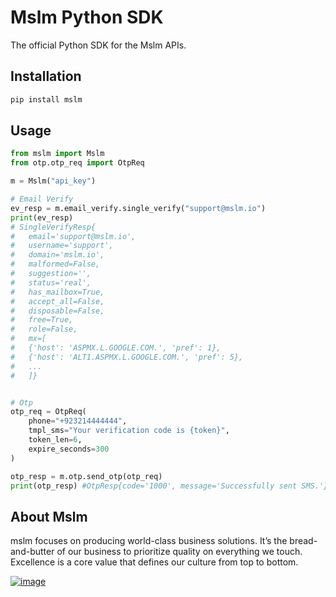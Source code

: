 # Mslm Python SDK

The official Python SDK for the Mslm APIs.

## Installation

```bash
pip install mslm
```

## Usage

```python
from mslm import Mslm
from otp.otp_req import OtpReq

m = Mslm("api_key")

# Email Verify
ev_resp = m.email_verify.single_verify("support@mslm.io")
print(ev_resp)
# SingleVerifyResp{
#   email='support@mslm.io',
#   username='support', 
#   domain='mslm.io', 
#   malformed=False, 
#   suggestion='', 
#   status='real',
#   has_mailbox=True, 
#   accept_all=False, 
#   disposable=False, 
#   free=True, 
#   role=False, 
#   mx=[
#   {'host': 'ASPMX.L.GOOGLE.COM.', 'pref': 1}, 
#   {'host': 'ALT1.ASPMX.L.GOOGLE.COM.', 'pref': 5}, 
#   ...
#   ]}


# Otp
otp_req = OtpReq(
    phone="+923214444444",
    tmpl_sms="Your verification code is {token}",
    token_len=6,
    expire_seconds=300
)

otp_resp = m.otp.send_otp(otp_req)
print(otp_resp) #OtpResp{code='1000', message='Successfully sent SMS.'}
```

## About Mslm

mslm focuses on producing world-class business solutions. It’s the
bread-and-butter of our business to prioritize quality on everything we touch.
Excellence is a core value that defines our culture from top to bottom.

[![image](https://avatars.githubusercontent.com/u/50307970?s=200&v=4)](https://mslm.io/)
